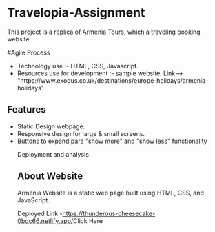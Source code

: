 # Travelopia-Assignment

<p>This project is a replica of Armenia Tours, which a  traveling booking website.</P>

<span>#Agile Process</span>

<ul>
<li>Technology use :- HTML, CSS, Javascript. </li>
<li>Resources use for development :-  sample website. Link--> "https://www.exodus.co.uk/destinations/europe-holidays/armenia-holidays" </li>
</ul>


<h2>Features </h2>
<ul>
<li>
Static Design webpage.</li>
<li>Responsive design for large & small screens.</li>
<li>Buttons to expand para "show more" and "show less" functionality </li>
<p>Deployment
and analysis <p>
<h2>About Website </h2>
Armenia  Website is a static web page built using HTML, CSS, and JavaScript. 

<a src="https://thunderous-cheesecake-0bdc66.netlify.app/"><span>Deployed Link -https://thunderous-cheesecake-0bdc66.netlify.app/</span>Click Here <a>
